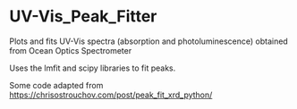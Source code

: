 # UV-Vis_Peak_Fitter
Plots and fits UV-Vis spectra (absorption and photoluminescence) obtained from Ocean Optics Spectrometer

Uses the lmfit and scipy libraries to fit peaks.

Some code adapted from https://chrisostrouchov.com/post/peak_fit_xrd_python/
